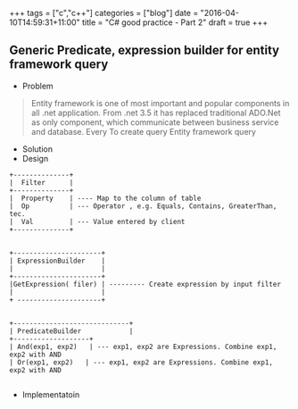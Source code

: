 +++
tags = ["c","c++"]
categories = ["blog"]
date = "2016-04-10T14:59:31+11:00"
title = "C# good practice - Part 2"
draft = true
+++

## Generic Predicate, expression builder for entity framework query

* Problem
> Entity framework is one of most important and popular components in all .net application. From .net 3.5 it has replaced traditional ADO.Net as only component, which communicate between business service and database. Every To create query Entity framework query 

* Solution 
 * Design 
 ```
+--------------+
|  Filter      |
+--------------+
|  Property    | ---- Map to the column of table  
|  Op          | --- Operator , e.g. Equals, Contains, GreaterThan, tec.
|  Val         | --- Value entered by client
+--------------+


 +----------------------+
 | ExpressionBuilder    |  
 |                      |
 +----------------------+
 |GetExpression( filer) | --------- Create expression by input filter 
 |                      |
 + ---------------------+

 
 +-----------------------------+
 | PredicateBuilder            |
 +-------------------+      
 | And(exp1, exp2)   | --- exp1, exp2 are Expressions. Combine exp1, exp2 with AND
 | Or(exp1, exp2)   | --- exp1, exp2 are Expressions. Combine exp1, exp2 with AND                         


 ````
 * Implementatoin

